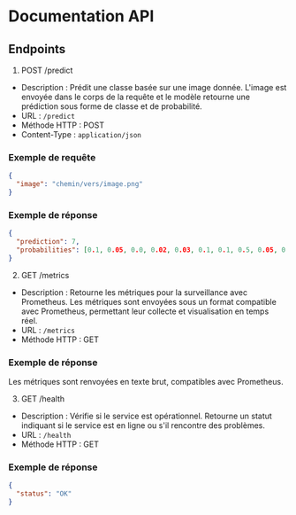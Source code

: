 # Documentation API

## Endpoints
1. POST /predict
* Description : Prédit une classe basée sur une image donnée. L'image est envoyée dans le corps de la requête et le modèle retourne une prédiction sous forme de classe et de probabilité.
* URL : ```/predict```
* Méthode HTTP : POST
* Content-Type : ```application/json```

### Exemple de requête

```json
{
  "image": "chemin/vers/image.png"
}
```
### Exemple de réponse

```json
{
  "prediction": 7,
  "probabilities": [0.1, 0.05, 0.0, 0.02, 0.03, 0.1, 0.1, 0.5, 0.05, 0.05]
}
```
2. GET /metrics
* Description : Retourne les métriques pour la surveillance avec Prometheus. Les métriques sont envoyées sous un format compatible avec Prometheus, permettant leur collecte et visualisation en temps réel.
* URL : ```/metrics```
* Méthode HTTP : GET

### Exemple de réponse
Les métriques sont renvoyées en texte brut, compatibles avec Prometheus.

3. GET /health
* Description : Vérifie si le service est opérationnel. Retourne un statut indiquant si le service est en ligne ou s'il rencontre des problèmes.
* URL : ```/health```
* Méthode HTTP : GET

### Exemple de réponse
```json
{
  "status": "OK"
}
```